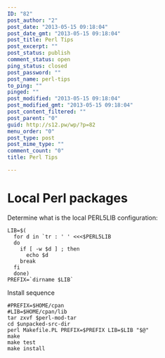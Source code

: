 ```yaml
---
ID: "82"
post_author: "2"
post_date: "2013-05-15 09:18:04"
post_date_gmt: "2013-05-15 09:18:04"
post_title: Perl Tips
post_excerpt: ""
post_status: publish
comment_status: open
ping_status: closed
post_password: ""
post_name: perl-tips
to_ping: ""
pinged: ""
post_modified: "2013-05-15 09:18:04"
post_modified_gmt: "2013-05-15 09:18:04"
post_content_filtered: ""
post_parent: "0"
guid: http://s12.pw/wp/?p=82
menu_order: "0"
post_type: post
post_mime_type: ""
comment_count: "0"
title: Perl Tips

---
```


<h1>Local Perl packages</h1>

Determine what is the local PERL5LIB configuration:

<pre><code>LIB=$(
  for d in `tr : ' ' &lt;&lt;&lt;$PERL5LIB
  do
    if [ -w $d ] ; then
      echo $d
    break
  fi
  done)
PREFIX=`dirname $LIB`
</code></pre>

Install sequence

<pre><code>#PREFIX=$HOME/cpan
#LIB=$HOME/cpan/lib
tar zxvf $perl-mod-tar
cd $unpacked-src-dir
perl Makefile.PL PREFIX=$PREFIX LIB=$LIB "$@"
make
make test
make install
</code></pre>

